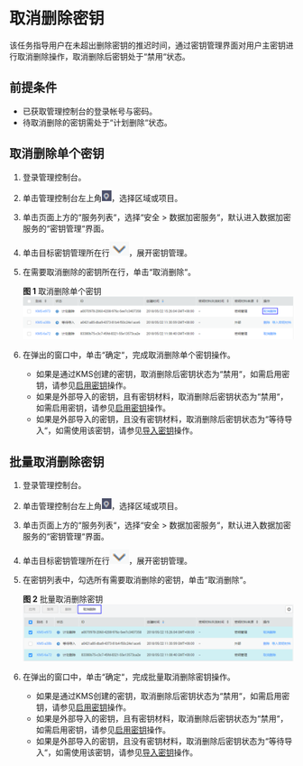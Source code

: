 # 取消删除密钥<a name="dew_01_0032"></a>

该任务指导用户在未超出删除密钥的推迟时间，通过密钥管理界面对用户主密钥进行取消删除操作，取消删除后密钥处于“禁用“状态。

## 前提条件<a name="section2256777914731"></a>

-   已获取管理控制台的登录帐号与密码。
-   待取消删除的密钥需处于“计划删除“状态。

## 取消删除单个密钥<a name="section10862719153923"></a>

1.  登录管理控制台。
2.  单击管理控制台左上角![](figures/icon_region.png)，选择区域或项目。
3.  单击页面上方的“服务列表“，选择“安全  \>  数据加密服务“，默认进入数据加密服务的“密钥管理“界面。
4.  单击目标密钥管理所在行![](figures/icon_list.png)，展开密钥管理。
5.  在需要取消删除的密钥所在行，单击“取消删除“。

    **图 1**  取消删除单个密钥<a name="fig4631005294419"></a>  
    ![](figures/取消删除单个密钥.png "取消删除单个密钥")

6.  在弹出的窗口中，单击“确定“，完成取消删除单个密钥操作。

    -   如果是通过KMS创建的密钥，取消删除后密钥状态为“禁用“，如需启用密钥，请参见[启用密钥](启用密钥.md)操作。
    -   如果是外部导入的密钥，且有密钥材料，取消删除后密钥状态为“禁用“，如需启用密钥，请参见[启用密钥](启用密钥.md)操作。
    -   如果是外部导入的密钥，且没有密钥材料，取消删除后密钥状态为“等待导入“，如需使用该密钥，请参见[导入密钥](导入密钥.md)操作。


## 批量取消删除密钥<a name="section1635839142012"></a>

1.  登录管理控制台。
2.  单击管理控制台左上角![](figures/icon_region.png)，选择区域或项目。
3.  单击页面上方的“服务列表“，选择“安全  \>  数据加密服务“，默认进入数据加密服务的“密钥管理“界面。
4.  单击目标密钥管理所在行![](figures/icon_list.png)，展开密钥管理。
5.  在密钥列表中，勾选所有需要取消删除的密钥，单击“取消删除“。

    **图 2**  批量取消删除密钥<a name="fig16310393207"></a>  
    ![](figures/批量取消删除密钥.png "批量取消删除密钥")

6.  在弹出的窗口中，单击“确定“，完成批量取消删除密钥操作。

    -   如果是通过KMS创建的密钥，取消删除后密钥状态为“禁用“，如需启用密钥，请参见[启用密钥](启用密钥.md)操作。
    -   如果是外部导入的密钥，且有密钥材料，取消删除后密钥状态为“禁用“，如需启用密钥，请参见[启用密钥](启用密钥.md)操作。
    -   如果是外部导入的密钥，且没有密钥材料，取消删除后密钥状态为“等待导入“，如需使用该密钥，请参见[导入密钥](导入密钥.md)操作。


